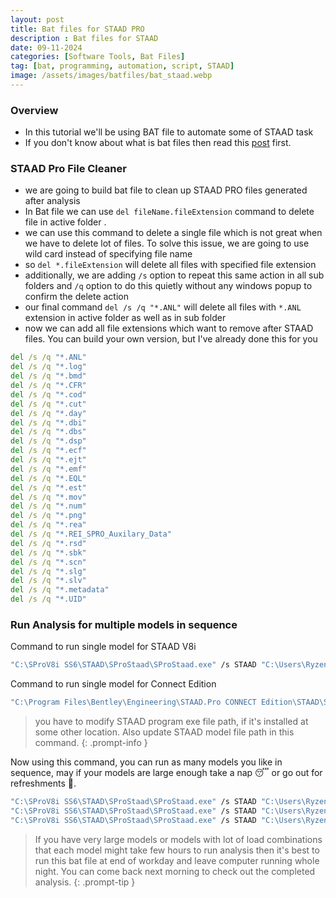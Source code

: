 ```yaml
---
layout: post
title: Bat files for STAAD PRO
description : Bat files for STAAD
date: 09-11-2024
categories: [Software Tools, Bat Files]
tag: [bat, programming, automation, script, STAAD]
image: /assets/images/batfiles/bat_staad.webp
---
```

### Overview
- In this tutorial we'll be using BAT file to automate some of STAAD task
- If you don't know about what is bat files then read this [post](/posts/bat-files-introduction/) first.

### STAAD Pro File Cleaner
- we are going to build bat file to clean up STAAD PRO files generated after analysis
- In Bat file we can use `del fileName.fileExtension` command to delete file in active folder .
- we can use this command to delete a single file which is not great when we have to delete lot of files. To solve this issue, we are going to use wild card instead of specifying file name
- so `del *.fileExtension` will delete all files with specified file extension
- additionally, we are adding `/s` option to repeat this same action in all sub folders and `/q` option to do this quietly without any windows popup to confirm the delete action
- our final command `del /s /q "*.ANL"` will delete all files with `*.ANL` extension in active folder as well as in sub folder
- now we can add all file extensions which want to remove after STAAD files. You can build your own version, but I've already done this for you
```bat
del /s /q "*.ANL"
del /s /q "*.log"
del /s /q "*.bmd"
del /s /q "*.CFR"
del /s /q "*.cod"
del /s /q "*.cut"
del /s /q "*.day"
del /s /q "*.dbi"
del /s /q "*.dbs"
del /s /q "*.dsp"
del /s /q "*.ecf"
del /s /q "*.ejt"
del /s /q "*.emf"
del /s /q "*.EQL"
del /s /q "*.est"
del /s /q "*.mov"
del /s /q "*.num"
del /s /q "*.png"
del /s /q "*.rea"
del /s /q "*.REI_SPRO_Auxilary_Data"
del /s /q "*.rsd"
del /s /q "*.sbk"
del /s /q "*.scn"
del /s /q "*.slg"
del /s /q "*.slv"
del /s /q "*.metadata"
del /s /q "*.UID"
```

### Run Analysis for multiple models in sequence
Command to run single model for STAAD V8i
```bat
"C:\SProV8i SS6\STAAD\SProStaad\SProStaad.exe" /s STAAD "C:\Users\Ryzen2600x\Desktop\STAADModel\Model.std"
```
Command to run single model for Connect Edition
```bat
"C:\Program Files\Bentley\Engineering\STAAD.Pro CONNECT Edition\STAAD\SProStaad\SProStaad.exe" /s STAAD "C:\Users\Ryzen2600x\Desktop\STAADModel\Model.std"
```
> you have to modify STAAD program exe file path, if it's installed at some other location. Also update STAAD model file path in this command.
{: .prompt-info }

Now using this command, you can run as many models you like in sequence, may if your models are large enough take a nap 😴 or go out for refreshments 🍵. 
```bat
"C:\SProV8i SS6\STAAD\SProStaad\SProStaad.exe" /s STAAD "C:\Users\Ryzen2600x\Desktop\STAADModel\Model1.std"
"C:\SProV8i SS6\STAAD\SProStaad\SProStaad.exe" /s STAAD "C:\Users\Ryzen2600x\Desktop\STAADModel\Model2.std"
"C:\SProV8i SS6\STAAD\SProStaad\SProStaad.exe" /s STAAD "C:\Users\Ryzen2600x\Desktop\STAADModel\Model3.std"
```
> If you have very large models or models with lot of load combinations that each model might take few hours to run analysis then it's best to run this bat file at end of workday and leave computer running whole night. You can come back next morning to check out the completed analysis. 
{: .prompt-tip }